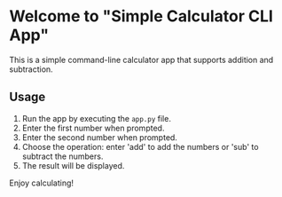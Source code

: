 # Welcome to "Simple Calculator CLI App"

This is a simple command-line calculator app that supports addition and subtraction.

## Usage

1. Run the app by executing the `app.py` file.
2. Enter the first number when prompted.
3. Enter the second number when prompted.
4. Choose the operation: enter 'add' to add the numbers or 'sub' to subtract the numbers.
5. The result will be displayed.

Enjoy calculating!

